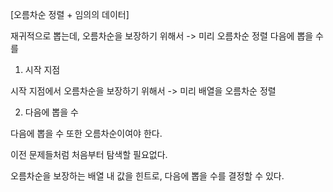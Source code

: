 [오름차순 정렬 + 임의의 데이터]

재귀적으로 뽑는데, 오름차순을 보장하기 위해서 -> 미리 오름차순 정렬
다음에 뽑을 수를 

1. 시작 지점

시작 지점에서 오름차순을 보장하기 위해서 -> 미리 배열을 오름차순 정렬

2. 다음에 뽑을 수

다음에 뽑을 수 또한 오름차순이여야 한다. 

이전 문제들처럼 처음부터 탐색할 필요없다.

오름차순을 보장하는 배열 내 값을 힌트로, 다음에 뽑을 수를 결정할 수 있다.
